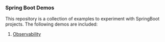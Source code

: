 ### Spring Boot Demos
This repository is a collection of examples to experiment with SpringBoot projects. The following demos are included:

 1. [Observability](https://github.com/silver-mx/spring-demos/tree/main/observability-spring-demo)


